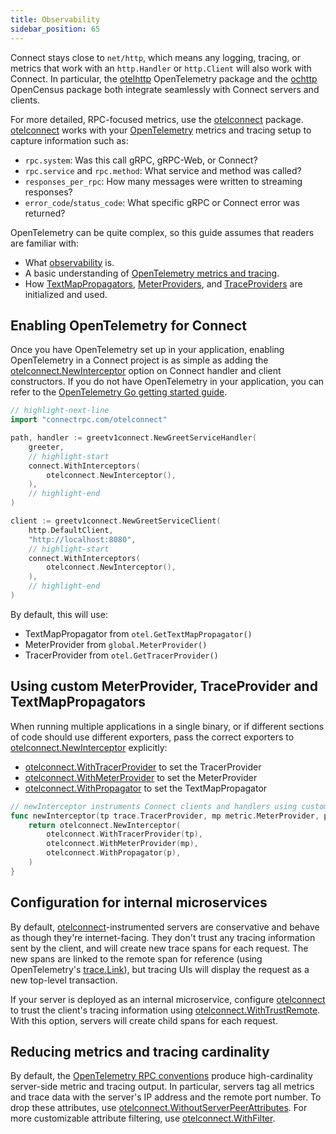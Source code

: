 ```yaml
---
title: Observability
sidebar_position: 65
---
```


Connect stays close to `net/http`, which means any logging, tracing, or metrics that work with an `http.Handler` or `http.Client` will also work with Connect. In particular, the [otelhttp](https://pkg.go.dev/go.opentelemetry.io/contrib/instrumentation/net/http/otelhttp) OpenTelemetry package and the [ochttp](https://pkg.go.dev/go.opencensus.io/plugin/ochttp) OpenCensus package both integrate seamlessly with Connect servers and clients.

For more detailed, RPC-focused metrics, use the [otelconnect] package. [otelconnect] works with your [OpenTelemetry] metrics and tracing setup to capture information such as:
- `rpc.system`: Was this call gRPC, gRPC-Web, or Connect?
- `rpc.service` and `rpc.method`: What service and method was called?
- `responses_per_rpc`: How many messages were written to streaming responses?
- `error_code`/`status_code`: What specific gRPC or Connect error was returned?

OpenTelemetry can be quite complex, so this guide assumes that readers are familiar with:

- What [observability](https://opentelemetry.io/docs/concepts/observability-primer/) is.
- A basic understanding of [OpenTelemetry metrics and tracing](https://opentelemetry.io/docs/reference/specification/).
- How [TextMapPropagators](https://opentelemetry.io/docs/reference/specification/context/api-propagators/), [MeterProviders](https://opentelemetry.io/docs/reference/specification/metrics/sdk/), and [TraceProviders](https://opentelemetry.io/docs/concepts/signals/traces/) are initialized and used.

## Enabling OpenTelemetry for Connect

Once you have OpenTelemetry set up in your application, enabling OpenTelemetry in a Connect project is as simple as adding the [otelconnect.NewInterceptor] option on Connect handler and client constructors. If you do not have OpenTelemetry in your application, you can refer to the [OpenTelemetry Go getting started guide](https://opentelemetry.io/docs/instrumentation/go/getting-started/).

```go
// highlight-next-line
import "connectrpc.com/otelconnect"

path, handler := greetv1connect.NewGreetServiceHandler(
	greeter,
	// highlight-start
	connect.WithInterceptors(
		otelconnect.NewInterceptor(),
	),
	// highlight-end
)

client := greetv1connect.NewGreetServiceClient(
	http.DefaultClient,
	"http://localhost:8080",
	// highlight-start
	connect.WithInterceptors(
		otelconnect.NewInterceptor(),
	),
	// highlight-end
)
```

By default, this will use:

- TextMapPropagator from `otel.GetTextMapPropagator()`
- MeterProvider from `global.MeterProvider()`
- TracerProvider from `otel.GetTracerProvider()`

## Using custom MeterProvider, TraceProvider and TextMapPropagators

When running multiple applications in a single binary, or if different sections of code should use different exporters, pass the correct exporters to [otelconnect.NewInterceptor] explicitly:
- [otelconnect.WithTracerProvider] to set the TracerProvider
- [otelconnect.WithMeterProvider] to set the MeterProvider
- [otelconnect.WithPropagator] to set the TextMapPropagator


```go
// newInterceptor instruments Connect clients and handlers using custom OpenTelemetry metrics, tracing, and propagation.
func newInterceptor(tp trace.TracerProvider, mp metric.MeterProvider, p propagation.TextMapPropagator) (connect.Interceptor, error) {
	return otelconnect.NewInterceptor(
		otelconnect.WithTracerProvider(tp),
		otelconnect.WithMeterProvider(mp),
		otelconnect.WithPropagator(p),
	)
}
```

## Configuration for internal microservices

By default, [otelconnect]-instrumented servers are conservative and behave as though they're internet-facing. They don't trust any tracing information sent by the client, and will create new trace spans for each request. The new spans are linked to the remote span for reference (using OpenTelemetry's [trace.Link]), but tracing UIs will display the request as a new top-level transaction.

If your server is deployed as an internal microservice, configure [otelconnect] to trust the client's tracing information using [otelconnect.WithTrustRemote]. With this option, servers will create child spans for each request.

## Reducing metrics and tracing cardinality

By default, the [OpenTelemetry RPC conventions](https://github.com/open-telemetry/opentelemetry-specification/blob/main/specification/trace/semantic_conventions/rpc.md) produce high-cardinality server-side metric and tracing output. In particular, servers tag all metrics and trace data with the server's IP address and the remote port number. To drop these attributes, use [otelconnect.WithoutServerPeerAttributes]. For more customizable attribute filtering, use [otelconnect.WithFilter].

[otelconnect]: https://pkg.go.dev/connectrpc.com/otelconnect
[connect-go]: https://github.com/connectrpc/connect-go
[OpenTelemetry]: https://opentelemetry.io/
[trace.Link]: https://pkg.go.dev/go.opentelemetry.io/otel/trace#Link
[otelconnect.WithTracerProvider]: https://pkg.go.dev/connectrpc.com/otelconnect#WithTracerProvider
[otelconnect.WithMeterProvider]: https://pkg.go.dev/connectrpc.com/otelconnect#WithMeterProvider
[otelconnect.WithPropagator]: https://pkg.go.dev/connectrpc.com/otelconnect#WithPropagator
[otelconnect.NewInterceptor]: https://pkg.go.dev/connectrpc.com/otelconnect#NewInterceptor
[otelconnect.WithTrustRemote]: https://pkg.go.dev/connectrpc.com/otelconnect#WithTrustRemote
[otelconnect.WithFilter]: https://pkg.go.dev/connectrpc.com/otelconnect#WithFilter
[otelconnect.WithoutServerPeerAttributes]: https://pkg.go.dev/connectrpc.com/otelconnect#WithoutServerPeerAttributes

